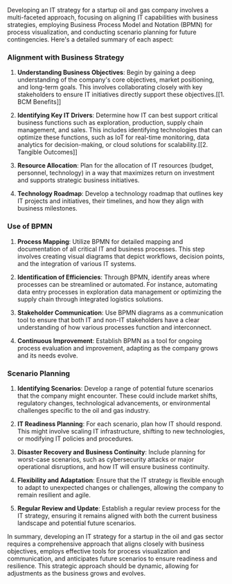 Developing an IT strategy for a startup oil and gas company involves a multi-faceted approach, focusing on aligning IT capabilities with business strategies, employing Business Process Model and Notation (BPMN) for process visualization, and conducting scenario planning for future contingencies. Here's a detailed summary of each aspect:

### Alignment with Business Strategy

1. **Understanding Business Objectives**: Begin by gaining a deep understanding of the company's core objectives, market positioning, and long-term goals. This involves collaborating closely with key stakeholders to ensure IT initiatives directly support these objectives.[[1. BCM Benefits]]

2. **Identifying Key IT Drivers**: Determine how IT can best support critical business functions such as exploration, production, supply chain management, and sales. This includes identifying technologies that can optimize these functions, such as IoT for real-time monitoring, data analytics for decision-making, or cloud solutions for scalability.[[2. Tangible Outcomes]]

3. **Resource Allocation**: Plan for the allocation of IT resources (budget, personnel, technology) in a way that maximizes return on investment and supports strategic business initiatives.

4. **Technology Roadmap**: Develop a technology roadmap that outlines key IT projects and initiatives, their timelines, and how they align with business milestones.

### Use of BPMN

1. **Process Mapping**: Utilize BPMN for detailed mapping and documentation of all critical IT and business processes. This step involves creating visual diagrams that depict workflows, decision points, and the integration of various IT systems.

2. **Identification of Efficiencies**: Through BPMN, identify areas where processes can be streamlined or automated. For instance, automating data entry processes in exploration data management or optimizing the supply chain through integrated logistics solutions.

3. **Stakeholder Communication**: Use BPMN diagrams as a communication tool to ensure that both IT and non-IT stakeholders have a clear understanding of how various processes function and interconnect.

4. **Continuous Improvement**: Establish BPMN as a tool for ongoing process evaluation and improvement, adapting as the company grows and its needs evolve.

### Scenario Planning

1. **Identifying Scenarios**: Develop a range of potential future scenarios that the company might encounter. These could include market shifts, regulatory changes, technological advancements, or environmental challenges specific to the oil and gas industry.

2. **IT Readiness Planning**: For each scenario, plan how IT should respond. This might involve scaling IT infrastructure, shifting to new technologies, or modifying IT policies and procedures.

3. **Disaster Recovery and Business Continuity**: Include planning for worst-case scenarios, such as cybersecurity attacks or major operational disruptions, and how IT will ensure business continuity.

4. **Flexibility and Adaptation**: Ensure that the IT strategy is flexible enough to adapt to unexpected changes or challenges, allowing the company to remain resilient and agile.

5. **Regular Review and Update**: Establish a regular review process for the IT strategy, ensuring it remains aligned with both the current business landscape and potential future scenarios.

In summary, developing an IT strategy for a startup in the oil and gas sector requires a comprehensive approach that aligns closely with business objectives, employs effective tools for process visualization and communication, and anticipates future scenarios to ensure readiness and resilience. This strategic approach should be dynamic, allowing for adjustments as the business grows and evolves.